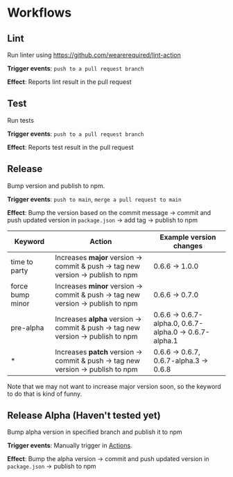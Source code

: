 # Workflows

## Lint

Run linter using https://github.com/wearerequired/lint-action

**Trigger events**: `push to a pull request branch`

**Effect**: Reports lint result in the pull request

## Test

Run tests

**Trigger events**: `push to a pull request branch`

**Effect**: Reports test result in the pull request

## Release

Bump version and publish to npm.

**Trigger events**: `push to main`, `merge a pull request to main`

**Effect**: Bump the version based on the commit message -> commit and push updated version in `package.json` -> add tag -> publish to npm

| Keyword          | Action                                                                            | Example version changes                                |
| ---------------- | --------------------------------------------------------------------------------- | ------------------------------------------------------ |
| time to party    | Increases **major** version -> commit & push -> tag new version -> publish to npm | 0.6.6 -> 1.0.0                                         |
| force bump minor | Increases **minor** version -> commit & push -> tag new version -> publish to npm | 0.6.6 -> 0.7.0                                         |
| pre-alpha        | Increases **alpha** version -> commit & push -> tag new version -> publish to npm | 0.6.6 -> 0.6.7-alpha.0, 0.6.7-alpha.0 -> 0.6.7-alpha.1 |
| \*               | Increases **patch** version -> commit & push -> tag new version -> publish to npm | 0.6.6 -> 0.6.7, 0.6.7-alpha.3 -> 0.6.8                 |

Note that we may not want to increase major version soon, so the keyword to do that is kind of funny.

## Release Alpha (Haven't tested yet)

Bump alpha version in specified branch and publish it to npm

**Trigger events**: Manually trigger in [Actions](https://github.com/strobe-protocol/axelarjs-sdk/actions).

**Effect**: Bump the alpha version -> commit and push updated version in `package.json` -> publish to npm
